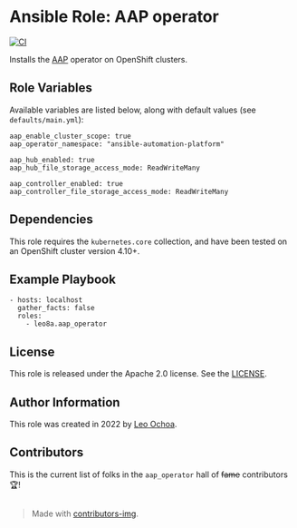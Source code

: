 # Ansible Role: AAP operator

[![CI](https://github.com/leo8a/aap-operator/actions/workflows/ci.yml/badge.svg)](https://github.com/leo8a/aap-operator/actions/workflows/ci.yml)

Installs the [AAP](https://access.redhat.com/documentation/en-us/red_hat_ansible_automation_platform/) operator on OpenShift clusters.

## Role Variables

Available variables are listed below, along with default values (see `defaults/main.yml`):

    aap_enable_cluster_scope: true
    aap_operator_namespace: "ansible-automation-platform"
    
    aap_hub_enabled: true
    aap_hub_file_storage_access_mode: ReadWriteMany
    
    aap_controller_enabled: true
    aap_controller_file_storage_access_mode: ReadWriteMany

## Dependencies

This role requires the `kubernetes.core` collection, and have been tested on an OpenShift cluster version 4.10+.

## Example Playbook

    - hosts: localhost
      gather_facts: false
      roles:
        - leo8a.aap_operator

## License

This role is released under the Apache 2.0 license. See the [LICENSE](LICENSE).

## Author Information

This role was created in 2022 by [Leo Ochoa](https://github.com/leo8a/).

## Contributors

This is the current list of folks in the `aap_operator` hall of ~~fame~~ contributors 🏆!

<a href="https://github.com/leo8a/aap-operator/graphs/contributors">
  <img src="https://contrib.rocks/image?repo=leo8a/aap-operator"  alt=""/>
</a>

> Made with [contributors-img](https://contrib.rocks).
